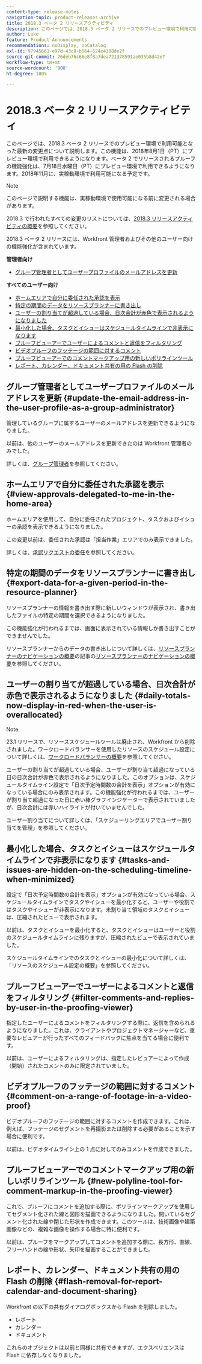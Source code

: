 ```yaml
---
content-type: release-notes
navigation-topic: product-releases-archive
title: 2018.3 ベータ 2 リリースアクティビティ
description: このページでは、2018.3 ベータ 2 リリースでのプレビュー環境で利用可能となった最新の変更点について説明します。この機能は、2018年8月1日（PT）にプレビュー環境で利用できるようになります。ベータ 2 でリリースされるプルーフの機能強化は、7月18日水曜日（PT）にプレビュー環境で利用できるようになります。2018年11月に、実稼動環境で利用可能になる予定です。
author: Luke
feature: Product Announcements
recommendations: noDisplay, noCatalog
exl-id: 97945661-e97d-43c8-b564-624c4388de2f
source-git-commit: 76deb76c66e8f8a7dea721378591ae035b8d42e7
workflow-type: tm+mt
source-wordcount: '908'
ht-degree: 100%

---
```


# 2018.3 ベータ 2 リリースアクティビティ

このページでは、2018.3 ベータ 2 リリースでのプレビュー環境で利用可能となった最新の変更点について説明します。この機能は、2018年8月1日（PT）にプレビュー環境で利用できるようになります。ベータ 2 でリリースされるプルーフの機能強化は、7月18日水曜日（PT）にプレビュー環境で利用できるようになります。2018年11月に、実稼動環境で利用可能になる予定です。

>[!NOTE]
>
>このページで説明する機能は、実稼動環境で使用可能になる前に変更される場合があります。

2018.3 で行われたすべての変更のリストについては、[2018.3 リリースアクティビティの概要](../../../../product-announcements/product-releases/quarterly-release-archive/2018.3-release-activity/2018.3-release-activity-overview.md)を参照してください。

2018.3 ベータ 2 リリースには、Workfront 管理者およびその他のユーザー向けの機能強化が含まれています。

**管理者向け**

* [グループ管理者としてユーザープロファイルのメールアドレスを更新](#update-the-email-address-in-the-user-profile-as-a-group-administrator)

**すべてのユーザー向け**

* [ホームエリアで自分に委任された承認を表示](#view-approvals-delegated-to-me-in-the-home-area)
* [特定の期間のデータをリソースプランナーに書き出し](#export-data-for-a-given-period-in-the-resource-planner)
* [ユーザーの割り当てが超過している場合、日次合計が赤色で表示されるようになりました](#daily-totals-now-display-in-red-when-the-user-is-overallocated)
* [最小化した場合、タスクとイシューはスケジュールタイムラインで非表示になります](#tasks-and-issues-are-hidden-on-the-scheduling-timeline-when-minimized)
* [プルーフビューアーでユーザーによるコメントと返信をフィルタリング](#filter-comments-and-replies-by-user-in-the-proofing-viewer)
* [ビデオプルーフのフッテージの範囲に対するコメント](#comment-on-a-range-of-footage-in-a-video-proof)
* [プルーフビューアーでのコメントマークアップ用の新しいポリラインツール](#new-polyline-tool-for-comment-markup-in-the-proofing-viewer)
* [レポート、カレンダー、ドキュメント共有の用の Flash の削除](#flash-removal-for-report-calendar-and-document-sharing)

## グループ管理者としてユーザープロファイルのメールアドレスを更新 {#update-the-email-address-in-the-user-profile-as-a-group-administrator}

管理しているグループに属するユーザーのメールアドレスを更新できるようになりました。 

以前は、他のユーザーのメールアドレスを更新できたのは Workfront 管理者のみでした。 

詳しくは、[グループ管理者](../../../../administration-and-setup/manage-groups/group-roles/group-administrators.md)を参照してください。

## ホームエリアで自分に委任された承認を表示 {#view-approvals-delegated-to-me-in-the-home-area}

ホームエリアを使用して、自分に委任されたプロジェクト、タスクおよびイシューの承認を表示できるようになりました。

この変更以前は、委任された承認は「担当作業」エリアでのみ表示できました。

詳しくは、[承認リクエストの委任](../../../../review-and-approve-work/manage-approvals/delegate-approval-requests.md)を参照してください。

## 特定の期間のデータをリソースプランナーに書き出し {#export-data-for-a-given-period-in-the-resource-planner}

リソースプランナーの情報を書き出す際に新しいウィンドウが表示され、書き出したファイルの特定の期間を選択できるようになりました。

この機能強化が行われるまでは、画面に表示されている情報しか書き出すことができませんでした。

リソースプランナーからのデータの書き出しについて詳しくは、[リソースプランナーのナビゲーションの概要](../../../../resource-mgmt/resource-planning/resource-planner-navigation.md)の記事の[リソースプランナーのナビゲーションの概要](../../../../resource-mgmt/resource-planning/resource-planner-navigation.md)を参照してください。

## ユーザーの割り当てが超過している場合、日次合計が赤色で表示されるようになりました {#daily-totals-now-display-in-red-when-the-user-is-overallocated}

>[!NOTE]
>
>23.1 リリースで、リソーススケジュールツールは廃止され、Workfront から削除されました。ワークロードバランサーを使用したリソースのスケジュール設定について詳しくは、[ワークロードバランサーの概要](../../../../resource-mgmt/workload-balancer/overview-workload-balancer.md)を参照してください。

ユーザーの割り当てが超過している場合、ユーザーが割り当て超過になっている日の日次合計が赤色で表示されるようになりました。このオプションは、スケジュールタイムライン設定で「日次予定時間数の合計を表示」オプションが有効になっている場合にのみ表示されます。この機能強化が行われるまでは、ユーザーが割り当て超過になった日に赤い棒グラフインジケーターで表示されていましたが、日次合計には赤いハイライトが付いていませんでした。

ユーザー割り当てについて詳しくは、「スケジューリングエリアでユーザー割り当てを管理」を参照してください。

## 最小化した場合、タスクとイシューはスケジュールタイムラインで非表示になります {#tasks-and-issues-are-hidden-on-the-scheduling-timeline-when-minimized}

設定で「日次予定時間数の合計を表示」オプションが有効になっている場合、スケジュールタイムラインでタスクやイシューを最小化すると、ユーザーや役割ではタスクやイシューが非表示になります。未割り当て領域のタスクとイシューは、圧縮されたビューで表示されます。

以前は、タスクとイシューを最小化すると、タスクとイシューはユーザーと役割のスケジュールタイムラインに残りますが、圧縮されたビューで表示されていました。

スケジュールタイムラインでのタスクとイシューの最小化について詳しくは、「リソースのスケジュール設定の概要」を参照してください。

## プルーフビューアーでユーザーによるコメントと返信をフィルタリング {#filter-comments-and-replies-by-user-in-the-proofing-viewer}

指定したユーザーによるコメントをフィルタリングする際に、返信を含められるようになりました。これは、クライアントやプロジェクトマネージャーなど、重要なレビュアーが行ったすべてのフィードバックに焦点を当てる場合に便利です。

以前は、ユーザーによるフィルタリングは、指定したレビュアーによって作成（開始）されたコメントのみに限定されていました。

## ビデオプルーフのフッテージの範囲に対するコメント {#comment-on-a-range-of-footage-in-a-video-proof}

ビデオプルーフのフッテージの範囲に対するコメントを作成できます。これは、例えば、フッテージのセグメントを再撮影または削除する必要があることを示す場合に便利です。

以前は、ビデオタイムライン上の 1 点に対してのみコメントを作成できました。

## プルーフビューアーでのコメントマークアップ用の新しいポリラインツール {#new-polyline-tool-for-comment-markup-in-the-proofing-viewer}

これで、プルーフにコメントを追加する際に、ポリラインマークアップを使用してセグメント化された線と図形を描画できるようになりました。開いているセグメント化された線や閉じた形状を作成できます。このツールは、技術画像や建築画像などの、複雑な画像を操作する場合に特に便利です。

以前は、プルーフをマークアップしてコメントを追加する際に、長方形、直線、フリーハンドの線や形状、矢印を描画することができました。

## レポート、カレンダー、ドキュメント共有の用の Flash の削除 {#flash-removal-for-report-calendar-and-document-sharing}

Workfront の以下の共有ダイアログボックスから Flash を削除しました。

* レポート
* カレンダー
* ドキュメント

これらのオブジェクトは以前と同様に共有できますが、エクスペリエンスは Flash に依存しなくなりました。
